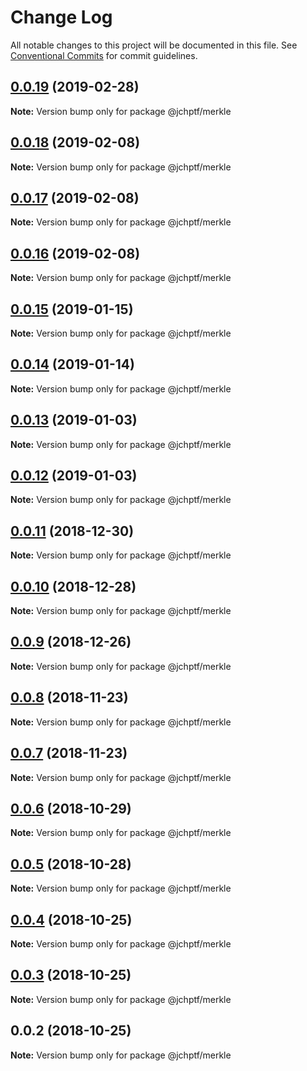 # Change Log

All notable changes to this project will be documented in this file.
See [Conventional Commits](https://conventionalcommits.org) for commit guidelines.

## [0.0.19](https://github.com/jheinnic/portfolio-monorepo/compare/@jchptf/merkle@0.0.18...@jchptf/merkle@0.0.19) (2019-02-28)

**Note:** Version bump only for package @jchptf/merkle





## [0.0.18](https://github.com/jheinnic/portfolio-monorepo/compare/@jchptf/merkle@0.0.16...@jchptf/merkle@0.0.18) (2019-02-08)

**Note:** Version bump only for package @jchptf/merkle





## [0.0.17](https://github.com/jheinnic/portfolio-monorepo/compare/@jchptf/merkle@0.0.16...@jchptf/merkle@0.0.17) (2019-02-08)

**Note:** Version bump only for package @jchptf/merkle





## [0.0.16](https://github.com/jheinnic/portfolio-monorepo/compare/@jchptf/merkle@0.0.15...@jchptf/merkle@0.0.16) (2019-02-08)

**Note:** Version bump only for package @jchptf/merkle





## [0.0.15](https://github.com/jheinnic/portfolio-monorepo/compare/@jchptf/merkle@0.0.14...@jchptf/merkle@0.0.15) (2019-01-15)

**Note:** Version bump only for package @jchptf/merkle





## [0.0.14](https://github.com/jheinnic/portfolio-monorepo/compare/@jchptf/merkle@0.0.13...@jchptf/merkle@0.0.14) (2019-01-14)

**Note:** Version bump only for package @jchptf/merkle





## [0.0.13](https://github.com/jheinnic/portfolio-monorepo/compare/@jchptf/merkle@0.0.12...@jchptf/merkle@0.0.13) (2019-01-03)

**Note:** Version bump only for package @jchptf/merkle





## [0.0.12](https://github.com/jheinnic/portfolio-monorepo/compare/@jchptf/merkle@0.0.11...@jchptf/merkle@0.0.12) (2019-01-03)

**Note:** Version bump only for package @jchptf/merkle





## [0.0.11](https://github.com/jheinnic/portfolio-monorepo/compare/@jchptf/merkle@0.0.10...@jchptf/merkle@0.0.11) (2018-12-30)

**Note:** Version bump only for package @jchptf/merkle





## [0.0.10](https://github.com/jheinnic/portfolio-monorepo/compare/@jchptf/merkle@0.0.9...@jchptf/merkle@0.0.10) (2018-12-28)

**Note:** Version bump only for package @jchptf/merkle





## [0.0.9](https://github.com/jheinnic/portfolio-monorepo/compare/@jchptf/merkle@0.0.7...@jchptf/merkle@0.0.9) (2018-12-26)

**Note:** Version bump only for package @jchptf/merkle





## [0.0.8](https://github.com/jheinnic/portfolio-monorepo/compare/@jchptf/merkle@0.0.7...@jchptf/merkle@0.0.8) (2018-11-23)

**Note:** Version bump only for package @jchptf/merkle





## [0.0.7](https://github.com/jheinnic/portfolio-monorepo/compare/@jchptf/merkle@0.0.6...@jchptf/merkle@0.0.7) (2018-11-23)

**Note:** Version bump only for package @jchptf/merkle





## [0.0.6](https://github.com/jheinnic/portfolio-monorepo/compare/@jchptf/merkle@0.0.5...@jchptf/merkle@0.0.6) (2018-10-29)

**Note:** Version bump only for package @jchptf/merkle





## [0.0.5](https://github.com/jheinnic/portfolio-monorepo/compare/@jchptf/merkle@0.0.4...@jchptf/merkle@0.0.5) (2018-10-28)

**Note:** Version bump only for package @jchptf/merkle





## [0.0.4](https://github.com/jheinnic/portfolio-monorepo/compare/@jchptf/merkle@0.0.3...@jchptf/merkle@0.0.4) (2018-10-25)

**Note:** Version bump only for package @jchptf/merkle





## [0.0.3](https://github.com/jheinnic/portfolio-monorepo/compare/@jchptf/merkle@0.0.2...@jchptf/merkle@0.0.3) (2018-10-25)

**Note:** Version bump only for package @jchptf/merkle





## 0.0.2 (2018-10-25)

**Note:** Version bump only for package @jchptf/merkle
